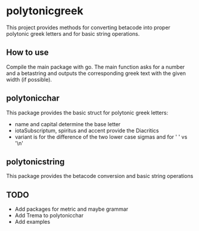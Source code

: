 # polytonicgreek

This project provides methods for converting betacode into proper polytonic greek letters and for basic string operations.

## How to use

Compile the main package with go.
The main function asks for a number and a betastring and outputs the corresponding greek text with the given width (if possible).

## polytonicchar

This package provides the basic struct for polytonic greek letters:
* name and capital determine the base letter
* iotaSubscriptum, spiritus and accent provide the Diacritics
* variant is for the difference of the two lower case sigmas and for ' ' vs '\n'

## polytonicstring

This package provides the betacode conversion and basic string operations

## TODO

* Add packages for metric and maybe grammar
* Add Trema to polytonicchar
* Add examples
